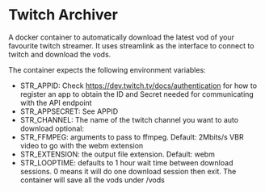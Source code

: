 # Twitch Archiver
A docker container to automatically download the latest vod of your favourite twitch streamer.
It uses streamlink as the interface to connect to twitch and download the vods.

The container expects the following environment variables:
- STR_APPID: Check https://dev.twitch.tv/docs/authentication for how to register an app to obtain the ID and Secret needed for communicating with the API endpoint
- STR_APPSECRET: See APPID
- STR_CHANNEL: The name of the twitch channel you want to auto download
optional:
- STR_FFMPEG: arguments to pass to ffmpeg. Default: 2Mbits/s VBR video to go with the webm extension
- STR_EXTENSION: the output file extension. Default: webm
- STR_LOOPTIME: defaults to 1 hour wait time between download sessions. 0 means it will do one download session then exit.
The container will save all the vods under /vods

